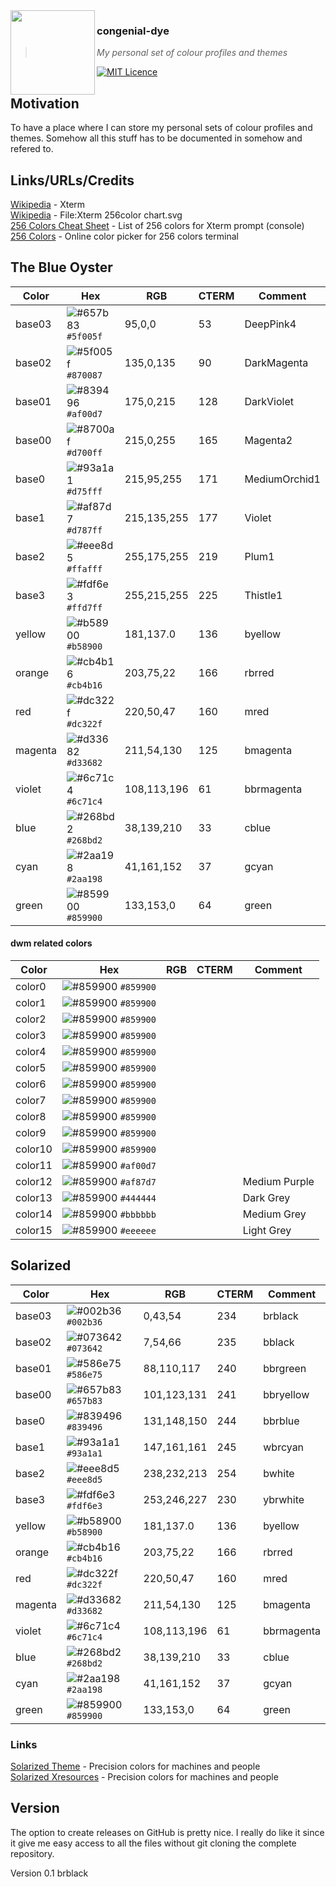 <img src="https://wiewaldi.github.io/images-n-badges/images/RZ-Amper_Logo_135x135.png" align="left" width="135px" height="135px" />

### congenial-dye
> *My personal set of colour profiles and themes*

[![MIT Licence](https://wiewaldi.github.io/images-n-badges/badges/licence_mit.svg)](https://opensource.org/licenses/mit-license.php)

## Motivation
To have a place where I can store my personal sets of colour profiles and
themes. Somehow all this stuff has to be documented in somehow and refered to.

## Links/URLs/Credits  
[Wikipedia](https://en.wikipedia.org/wiki/Xterm) - Xterm  
[Wikipedia](https://en.wikipedia.org/wiki/File:Xterm_256color_chart.svg) - File:Xterm 256color chart.svg  
[256 Colors Cheat Sheet](https://www.ditig.com/256-colors-cheat-sheet) - List of 256 colors for Xterm prompt (console)  
[256 Colors](https://michurin.github.io/xterm256-color-picker/) - Online color picker for 256 colors terminal  

## The Blue Oyster
| Color   | Hex                                                                    | RGB         | CTERM | Comment       |
|---------|------------------------------------------------------------------------|-------------|-------|---------------|
| base03  | ![#657b83](https://via.placeholder.com/15/5f005f/5f005f.png) `#5f005f` | 95,0,0      | 53    | DeepPink4     |
| base02  | ![#5f005f](https://via.placeholder.com/15/870087/870087.png) `#870087` | 135,0,135   | 90    | DarkMagenta   |
| base01  | ![#839496](https://via.placeholder.com/15/af00d7/af00d7.png) `#af00d7` | 175,0,215   | 128   | DarkViolet    |
| base00  | ![#8700af](https://via.placeholder.com/15/d700ff/d700ff.png) `#d700ff` | 215,0,255   | 165   | Magenta2      |
| base0   | ![#93a1a1](https://via.placeholder.com/15/d75fff/d75fff.png) `#d75fff` | 215,95,255  | 171   | MediumOrchid1 |
| base1   | ![#af87d7](https://via.placeholder.com/15/d787ff/d787ff.png) `#d787ff` | 215,135,255 | 177   | Violet        |
| base2   | ![#eee8d5](https://via.placeholder.com/15/ffafff/ffafff.png) `#ffafff` | 255,175,255 | 219   | Plum1         |
| base3   | ![#fdf6e3](https://via.placeholder.com/15/ffd7ff/ffd7ff.png) `#ffd7ff` | 255,215,255 | 225   | Thistle1      |
| yellow  | ![#b58900](https://via.placeholder.com/15/b58900/b58900.png) `#b58900` | 181,137.0   | 136   | byellow       |
| orange  | ![#cb4b16](https://via.placeholder.com/15/cb4b16/cb4b16.png) `#cb4b16` | 203,75,22   | 166   | rbrred        |
| red     | ![#dc322f](https://via.placeholder.com/15/dc322f/dc322f.png) `#dc322f` | 220,50,47   | 160   | mred          |
| magenta | ![#d33682](https://via.placeholder.com/15/d33682/d33682.png) `#d33682` | 211,54,130  | 125   | bmagenta      |
| violet  | ![#6c71c4](https://via.placeholder.com/15/6c71c4/6c71c4.png) `#6c71c4` | 108,113,196 | 61    | bbrmagenta    |
| blue    | ![#268bd2](https://via.placeholder.com/15/268bd2/268bd2.png) `#268bd2` | 38,139,210  | 33    | cblue         |
| cyan    | ![#2aa198](https://via.placeholder.com/15/2aa198/2aa198.png) `#2aa198` | 41,161,152  | 37    | gcyan         |
| green   | ![#859900](https://via.placeholder.com/15/859900/859900.png) `#859900` | 133,153,0   | 64    | green         |

#### dwm related colors
| Color   | Hex                                                                    | RGB | CTERM | Comment       |
|---------|------------------------------------------------------------------------|-----|-------|---------------|
| color0  | ![#859900](https://via.placeholder.com/15/859900/859900.png) `#859900` |     |       |               |
| color1  | ![#859900](https://via.placeholder.com/15/859900/859900.png) `#859900` |     |       |               |
| color2  | ![#859900](https://via.placeholder.com/15/859900/859900.png) `#859900` |     |       |               |
| color3  | ![#859900](https://via.placeholder.com/15/859900/859900.png) `#859900` |     |       |               |
| color4  | ![#859900](https://via.placeholder.com/15/859900/859900.png) `#859900` |     |       |               |
| color5  | ![#859900](https://via.placeholder.com/15/859900/859900.png) `#859900` |     |       |               |
| color6  | ![#859900](https://via.placeholder.com/15/859900/859900.png) `#859900` |     |       |               |
| color7  | ![#859900](https://via.placeholder.com/15/859900/859900.png) `#859900` |     |       |               |
| color8  | ![#859900](https://via.placeholder.com/15/859900/859900.png) `#859900` |     |       |               |
| color9  | ![#859900](https://via.placeholder.com/15/859900/859900.png) `#859900` |     |       |               |
| color10 | ![#859900](https://via.placeholder.com/15/859900/859900.png) `#859900` |     |       |               |
| color11 | ![#859900](https://via.placeholder.com/15/af00d7/af00d7.png) `#af00d7` |     |       |               |
| color12 | ![#859900](https://via.placeholder.com/15/af87d7/af87d7.png) `#af87d7` |     |       | Medium Purple |
| color13 | ![#859900](https://via.placeholder.com/15/444444/444444.png) `#444444` |     |       | Dark Grey     |
| color14 | ![#859900](https://via.placeholder.com/15/bbbbbb/bbbbbb.png) `#bbbbbb` |     |       | Medium Grey   |
| color15 | ![#859900](https://via.placeholder.com/15/eeeeee/eeeeee.png) `#eeeeee` |     |       | Light Grey    |



## Solarized
| Color   | Hex                                                                    | RGB         | CTERM | Comment    |
|---------|------------------------------------------------------------------------|-------------|-------|------------|
| base03  | ![#002b36](https://via.placeholder.com/15/002b36/002b36.png) `#002b36` | 0,43,54     | 234   | brblack    |
| base02  | ![#073642](https://via.placeholder.com/15/073642/073642.png) `#073642` | 7,54,66     | 235   | bblack     |
| base01  | ![#586e75](https://via.placeholder.com/15/586e75/586e75.png) `#586e75` | 88,110,117  | 240   | bbrgreen   |
| base00  | ![#657b83](https://via.placeholder.com/15/657b83/657b83.png) `#657b83` | 101,123,131 | 241   | bbryellow  |
| base0   | ![#839496](https://via.placeholder.com/15/839496/839496.png) `#839496` | 131,148,150 | 244   | bbrblue    |
| base1   | ![#93a1a1](https://via.placeholder.com/15/93a1a1/93a1a1.png) `#93a1a1` | 147,161,161 | 245   | wbrcyan    |
| base2   | ![#eee8d5](https://via.placeholder.com/15/eee8d5/eee8d5.png) `#eee8d5` | 238,232,213 | 254   | bwhite     |
| base3   | ![#fdf6e3](https://via.placeholder.com/15/fdf6e3/fdf6e3.png) `#fdf6e3` | 253,246,227 | 230   | ybrwhite   |
| yellow  | ![#b58900](https://via.placeholder.com/15/b58900/b58900.png) `#b58900` | 181,137.0   | 136   | byellow    |
| orange  | ![#cb4b16](https://via.placeholder.com/15/cb4b16/cb4b16.png) `#cb4b16` | 203,75,22   | 166   | rbrred     |
| red     | ![#dc322f](https://via.placeholder.com/15/dc322f/dc322f.png) `#dc322f` | 220,50,47   | 160   | mred       |
| magenta | ![#d33682](https://via.placeholder.com/15/d33682/d33682.png) `#d33682` | 211,54,130  | 125   | bmagenta   |
| violet  | ![#6c71c4](https://via.placeholder.com/15/6c71c4/6c71c4.png) `#6c71c4` | 108,113,196 | 61    | bbrmagenta |
| blue    | ![#268bd2](https://via.placeholder.com/15/268bd2/268bd2.png) `#268bd2` | 38,139,210  | 33    | cblue      |
| cyan    | ![#2aa198](https://via.placeholder.com/15/2aa198/2aa198.png) `#2aa198` | 41,161,152  | 37    | gcyan      |
| green   | ![#859900](https://via.placeholder.com/15/859900/859900.png) `#859900` | 133,153,0   | 64    | green      |

### Links
[Solarized Theme](https://github.com/altercation/solarized) - Precision colors for machines and people  
[Solarized Xresources](https://github.com/solarized/xresources) - Precision colors for machines and people  

## Version
The option to create releases on GitHub is pretty nice. I really do like it
since it give me easy access to all the files without git cloning the complete
repository.  

Version 0.1
brblack   
